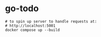 # go-todo

```shell
# to spin up server to handle requests at: 
# http://localhost:5001
docker compose up --build
```
